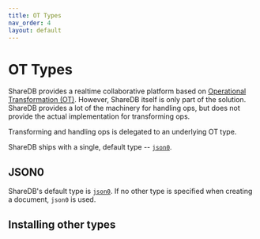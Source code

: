 ```yaml
---
title: OT Types
nav_order: 4
layout: default
---
```


# OT Types

ShareDB provides a realtime collaborative platform based on [Operational Transformation (OT)](https://en.wikipedia.org/wiki/Operational_transformation). However, ShareDB itself is only part of the solution. ShareDB provides a lot of the machinery for handling ops, but does not provide the actual implementation for transforming ops.

Transforming and handling ops is delegated to an underlying OT type.

ShareDB ships with a single, default type -- [`json0`](https://www.npmjs.com/package/ot-json0).

## JSON0

ShareDB's default type is [`json0`](https://www.npmjs.com/package/ot-json0). If no other type is specified when creating a document, `json0` is used.

## Installing other types
